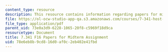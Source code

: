 ```yaml
---
content_type: resource
description: This resource contains information regarding papers for midterm assignment.
file: https://ol-ocw-studio-app-qa.s3.amazonaws.com/courses/7-341-host-hacking-parasitic-manipulations-from-a-micro-to-a-macroscopic-scale-fall-2016/78e6eb8b9cd816d0af0c2eb402e41fbd_MIT7_341F16_Midterm_Asgn.pdf
file_type: application/pdf
parent_uid: 73e0a3d9-6228-1065-20f8-c5969f18d9ca
resourcetype: Document
title: 7.341 F16 Papers for Midterm Assignment
uid: 78e6eb8b-9cd8-16d0-af0c-2eb402e41fbd
---
```


